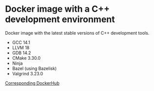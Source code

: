 # Docker image with a C++ development environment

Docker image with the latest stable versions of C++ development tools.

- GCC 14.1
- LLVM 18
- GDB 14.2
- CMake 3.30.0
- Ninja
- Bazel (using Bazelisk)
- Valgrind 3.23.0

[Corresponding DockerHub](https://hub.docker.com/r/happycerberus/devenv-stable)
